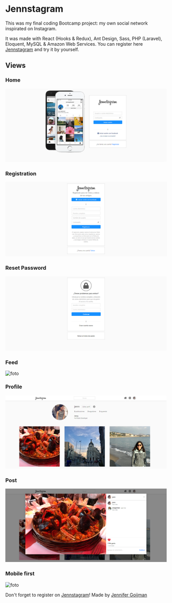 # Jennstagram

This was my final coding Bootcamp project: my own social network inspirated on Instagram.

It was made with React (Hooks & Redux), Ant Design, Sass, PHP (Laravel), Eloquent, MySQL & Amazon Web Services.
You can register here [Jennstagram](http://jennstagram.herokuapp.com/) and try it by yourself.

## Views

### Home
![foto](frontend/src/img/readme/home.png)

### Registration
![foto](frontend/src/img/readme/register.png)

### Reset Password
![foto](frontend/src/img/readme/reset-pass.png)

### Feed
![foto](frontend/src/img/readme/feed.gif)

### Profile
![foto](frontend/src/img/readme/profile.png)

### Post
![foto](frontend/src/img/readme/post-modal.png)

### Mobile first
![foto](frontend/src/img/readme/profile-mobile.png)

Don't forget to register on [Jennstagram](http://jennstagram.herokuapp.com/)!
Made by [Jennifer Goijman](https://github.com/JenniferGoijman)
